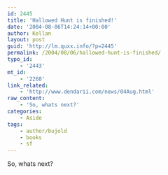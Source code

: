 ```yaml
---
id: 2445
title: 'Hallowed Hunt is finished!'
date: '2004-08-06T14:24:14+00:00'
author: Kellan
layout: post
guid: 'http://lm.quxx.info/?p=2445'
permalink: /2004/08/06/hallowed-hunt-is-finished/
typo_id:
    - '2443'
mt_id:
    - '2268'
link_related:
    - 'http://www.dendarii.com/news/04Aug.html'
raw_content:
    - 'So, whats next?'
categories:
    - Aside
tags:
    - author/bujold
    - books
    - sf
---
```


So, whats next?
